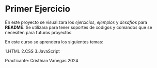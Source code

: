 # Primer Ejercicio

En este proyecto se visualizara los *ejercicios*, *ejemplos* y *desafios* para **README**. Se utilizara para tener soportes de codigos y comandos que se necesiten para futuros proyectos.

En este curso se aprendera los siguientes temas:

1.HTML
2.CSS
3.JavaScript

Practicante: Cristhian Vanegas 2024

